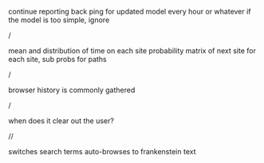 continue reporting back
ping for updated model every hour or whatever
if the model is too simple, ignore

/

mean and distribution of time on each site
probability matrix of next site
for each site, sub probs for paths

/

browser history is commonly gathered

/

when does it clear out the user?

//

switches search terms
auto-browses to frankenstein text

